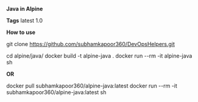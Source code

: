 
**Java in Alpine**

**Tags**
latest
1.0

**How to use**

git clone https://github.com/subhamkapoor360/DevOpsHelpers.git

cd alpine/java/
docker build -t alpine-java .
docker run --rm -it alpine-java sh

**OR**

docker pull subhamkapoor360/alpine-java:latest
docker run --rm -it subhamkapoor360/alpine-java:latest sh
